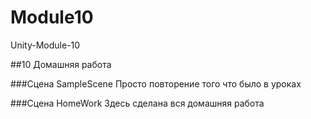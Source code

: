 # Module10
 Unity-Module-10


##10 Домашняя работа

###Сцена SampleScene
Просто повторение того что было в уроках

###Сцена HomeWork
Здесь сделана вся домашняя работа
